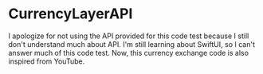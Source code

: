 # CurrencyLayerAPI
I apologize for not using the API provided for this code test because I still don't understand much about API. I'm still learning about SwiftUI, so I can't answer much of this code test. Now, this currency exchange code is also inspired from YouTube.
